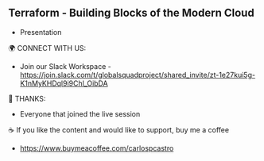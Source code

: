 ## Terraform - Building Blocks of the Modern Cloud

* Presentation


🌍 CONNECT WITH US:
* Join our Slack Workspace - https://join.slack.com/t/globalsquadproject/shared_invite/zt-1e27kui5g-K1nMyKHDql9i9Chl_OibDA

👏 THANKS:
* Everyone that joined the live session

☕ If you like the content and would like to support, buy me a coffee
* https://www.buymeacoffee.com/carlospcastro